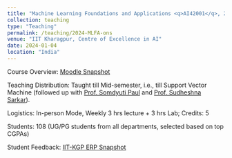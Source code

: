 ```yaml
---
title: "Machine Learning Foundations and Applications <q>AI42001</q>, 2024 Spring, IIT Kharagpur"
collection: teaching
type: "Teaching"
permalink: /teaching/2024-MLFA-ons
venue: "IIT Kharagpur, Centre of Excellence in AI"
date: 2024-01-04
location: "India"
---
```

Course Overview: <a href="../files/Teaching_MLFA_2024_spring_ons.pdf">Moodle Snapshot</a>
<p>
Teaching Distribution:  Taught till Mid-semester, i.e., till Support Vector Machine (followed up with <a href="https://www.linkedin.com/in/somdyuti-paul-884723a0/?originalSubdomain=in">Prof. Somdyuti Paul</a> and <a href="https://cse.iitkgp.ac.in/~sudeshna/">Prof. Sudheshna Sarkar</a>). 
</p>
<p>
Logistics: In-person Mode, Weekly 3 hrs lecture + 3 hrs Lab; Credits: 5 
</p>
<p>
Students: 108 (UG/PG students from all departments, selected based on top CGPAs)
</p>
<p>
Student Feedback: <a href="../files/MLFA_S2024_FB_ons.JPG">IIT-KGP ERP Snapshot</a>
</p>

  
  
   

